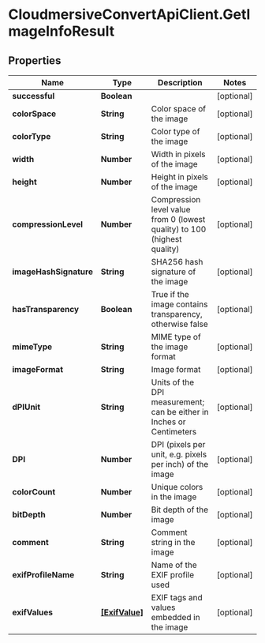 # CloudmersiveConvertApiClient.GetImageInfoResult

## Properties
Name | Type | Description | Notes
------------ | ------------- | ------------- | -------------
**successful** | **Boolean** |  | [optional] 
**colorSpace** | **String** | Color space of the image | [optional] 
**colorType** | **String** | Color type of the image | [optional] 
**width** | **Number** | Width in pixels of the image | [optional] 
**height** | **Number** | Height in pixels of the image | [optional] 
**compressionLevel** | **Number** | Compression level value from 0 (lowest quality) to 100 (highest quality) | [optional] 
**imageHashSignature** | **String** | SHA256 hash signature of the image | [optional] 
**hasTransparency** | **Boolean** | True if the image contains transparency, otherwise false | [optional] 
**mimeType** | **String** | MIME type of the image format | [optional] 
**imageFormat** | **String** | Image format | [optional] 
**dPIUnit** | **String** | Units of the DPI measurement; can be either in Inches or Centimeters | [optional] 
**DPI** | **Number** | DPI (pixels per unit, e.g. pixels per inch) of the image | [optional] 
**colorCount** | **Number** | Unique colors in the image | [optional] 
**bitDepth** | **Number** | Bit depth of the image | [optional] 
**comment** | **String** | Comment string in the image | [optional] 
**exifProfileName** | **String** | Name of the EXIF profile used | [optional] 
**exifValues** | [**[ExifValue]**](ExifValue.md) | EXIF tags and values embedded in the image | [optional] 


